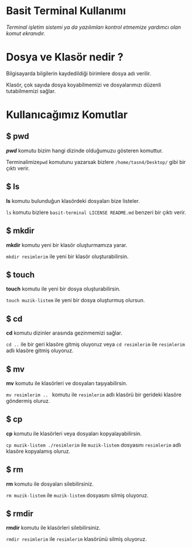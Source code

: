 # Basit Terminal Kullanımı

_Terminal işletim sistemi ya da yazılımları kontrol etmemize yardımcı olan komut ekranıdır._

# Dosya ve Klasör nedir ?

Bilgisayarda bilgilerin kaydedildiği birimlere dosya adı verilir.

Klasör, çok sayıda dosya koyabilmemizi ve dosyalarımızı düzenli tutabilmemizi sağlar.

# Kullanıcağımız Komutlar

## $ pwd

**_pwd_** komutu bizim hangi dizinde olduğumuzu gösteren komuttur.

Terminalimize`pwd` komutunu yazarsak bizlere `/home/tasn4/Desktop/` gibi bir çıktı verir.

## $ ls

**ls** komutu bulunduğun klasördeki dosyaları bize listeler.

`ls` komutu bizlere `basit-terminal LICENSE README.md` benzeri bir çıktı verir.

## $ mkdir

**mkdir** komutu yeni bir klasör oluşturmamıza yarar.

`mkdir resimlerim` ile yeni bir klasör oluşturabilirsin.

## $ touch

**touch** komutu ile yeni bir dosya oluşturabilirsin.

`touch muzik-listem` ile yeni bir dosya oluşturmuş olursun.

## $ cd

**cd** komutu dizinler arasında gezinmemizi sağlar. 

`cd ..` ile bir geri klasöre gitmiş oluyoruz veya ```cd resimlerim``` ile ```resimlerim``` adlı klasöre gitmiş oluyoruz. 

## $ mv

**mv** komutu ile klasörleri ve dosyaları taşıyabilirsin.

`mv resimlerim .. ` komutu ile `resimlerim` adlı klasörü bir gerideki klasöre göndermiş oluruz.

## $ cp

**cp** komutu ile klasörleri veya dosyaları kopyalayabilirsin.

`cp muzik-listem ./resimlerim` ile `muzik-listem` dosyasını `resimlerim` adlı klasöre kopyalamış oluruz.

## $ rm

**rm** komutu ile dosyaları silebilirsiniz.

`rm muzik-listem` ile `muzik-listem` dosyasını silmiş oluyoruz.

## $ rmdir

**rmdir** komutu ile klasörleri silebilirsiniz.

`rmdir resimlerim` ile `resimlerim` klasörünü silmiş oluyoruz.
